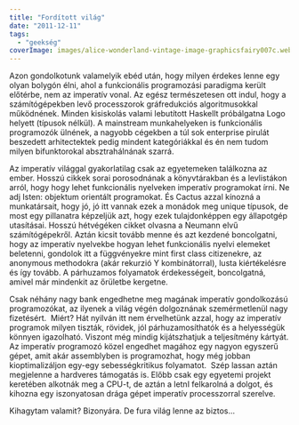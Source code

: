 ```yaml
---
title: "Fordított világ"
date: "2011-12-11"
tags: 
  - "geekség"
coverImage: images/alice-wonderland-vintage-image-graphicsfairy007c.webp
---
```


Azon gondolkotunk valamelyik ebéd után, hogy milyen érdekes lenne egy olyan bolygón élni, ahol a funkcionális programozási paradigma került előtérbe, nem az imperatív vonal. Az egész természetesen ott indul, hogy a számítógépekben levő processzorok gráfredukciós algoritmusokkal működnének. Minden kisiskolás valami lebutított Haskellt próbálgatna Logo helyett (típusok nélkül). A mainstream munkahelyeken is funkcionális programozók ülnének, a nagyobb cégekben a túl sok enterprise pirulát beszedett arhitectektek pedig mindent kategóriákkal és én nem tudom milyen bifunktorokal absztrahálnának szarrá.

Az imperatív világgal gyakorlatilag csak az egyetemeken találkozna az ember. Hosszú cikkek sorai porosodnának a könyvtárakban és a levlistákon arról, hogy hogy lehet funkcionális nyelveken imperatív programokat írni. Ne adj Isten: objektum orientált programokat. És Cactus azzal kínozná a munkatársait, hogy jó, jó itt vannak ezek a monádok meg unique típusok, de most egy pillanatra képzeljük azt, hogy ezek tulajdonképpen egy állapotgép utasításai. Hosszú hétvégéken cikket olvasna a Neumann elvű számítógépekről. Aztán kicsit tovább menne és azt kezdené boncolgatni, hogy az imperatív nyelvekbe hogyan lehet funkcionális nyelvi elemeket beletenni, gondolok itt a függvényekre mint first class citizenekre, az anonymous methodokra (akár rekurzió Y kombinátorral), lusta kiértékelésre és így tovább. A párhuzamos folyamatok érdekességeit, boncolgatná, amivel már mindenkit az őrületbe kergetne.

Csak néhány nagy bank engedhetne meg magának imperatív gondolkozású programozókat, az ilyenek a világ végén dolgoznának szemérmetlenül nagy fizetésért.  Miért? Hát nyilván itt nem érvelhetünk azzal, hogy az imperatív programok milyen tiszták, rövidek, jól párhuzamosíthatók és a helyességük könnyen igazolható. Viszont még mindig kijátszhatjuk a teljesítmény kártyát. Az imperatív programozó közel engedhet magához egy nagyon egyszerű gépet, amit akár assemblyben is programozhat, hogy még jobban kioptimalizáljon egy-egy sebességkritikus folyamatot.  Szép lassan aztán megjelenne a hardveres támogatás is. Előbb csak egy egyetemi projekt keretében alkotnák meg a CPU-t, de aztán a letnI felkarolná a dolgot, és kihozna egy iszonyatosan drága gépet imperatív processzorral szerelve.

Kihagytam valamit? Bizonyára. De fura világ lenne az biztos...

